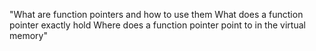 "What are function pointers and how to use them What does a function pointer exactly hold Where does a function pointer point to in the virtual memory" 

